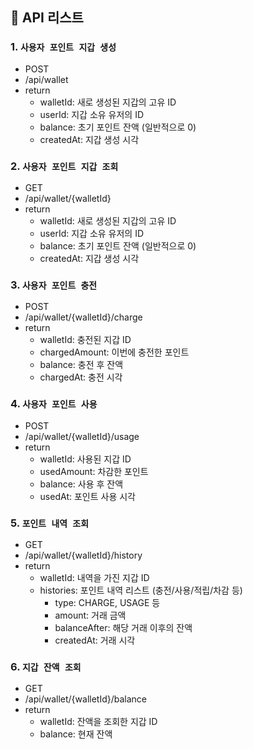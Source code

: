 ## 📡 API 리스트

### 1. `사용자 포인트 지갑 생성`
- POST
- /api/wallet
- return
  - walletId: 새로 생성된 지갑의 고유 ID
  - userId: 지갑 소유 유저의 ID
  - balance: 초기 포인트 잔액 (일반적으로 0)
  - createdAt: 지갑 생성 시각

### 2. `사용자 포인트 지갑 조회`
- GET
- /api/wallet/{walletId}
- return
    - walletId: 새로 생성된 지갑의 고유 ID
    - userId: 지갑 소유 유저의 ID
    - balance: 초기 포인트 잔액 (일반적으로 0)
    - createdAt: 지갑 생성 시각

### 3. `사용자 포인트 충전`
- POST
- /api/wallet/{walletId}/charge
- return 
  - walletId: 충전된 지갑 ID
  - chargedAmount: 이번에 충전한 포인트
  - balance: 충전 후 잔액
  - chargedAt: 충전 시각

### 4. `사용자 포인트 사용`
- POST
- /api/wallet/{walletId}/usage
- return 
  - walletId: 사용된 지갑 ID
  - usedAmount: 차감한 포인트
  - balance: 사용 후 잔액
  - usedAt: 포인트 사용 시각

### 5. `포인트 내역 조회`
- GET
- /api/wallet/{walletId}/history
- return 
  - walletId: 내역을 가진 지갑 ID
  - histories: 포인트 내역 리스트 (충전/사용/적립/차감 등)
    - type: CHARGE, USAGE 등
    - amount: 거래 금액
    - balanceAfter: 해당 거래 이후의 잔액
    - createdAt: 거래 시각

### 6. `지갑 잔액 조회`
- GET
- /api/wallet/{walletId}/balance
- return 
  - walletId: 잔액을 조회한 지갑 ID
  - balance: 현재 잔액
